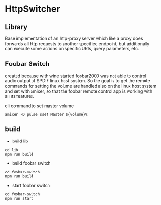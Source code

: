 # HttpSwitcher

## Library

Base implementation of an http-proxy server which like a proxy does forwards all http requests to another specified endpoint, but additionally can execute some actions on specific URIs, query parameters, etc.

## Foobar Switch

created because with wine started foobar2000 was not able to control audio output of SPDIF linux host system. So the goal is to get the remote commands for setting the volume are handled also on the linux host system and set with amixer, so that the foobar remote control app is working with all its features.

cli command to set master volume
```
amixer -D pulse sset Master ${volume}%
```



## build 

  * build lib
```
cd lib
npm run build
```
  * build foobar switch
```
cd foobar-switch
npm run build
```
  * start foobar switch
```
cd foobar-switch
npm run start
```
 
